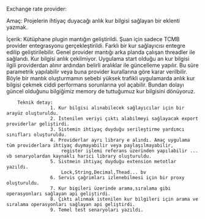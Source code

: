 

Exchange rate provider:

Amaç: Projelerin ihtiyaç duyacağı anlık kur bilgisi sağlayan bir eklenti yazmak.

İçerik: Kütüphane plugin mantığın geliştirildi. Şuan için sadece TCMB provider entegrasyonu gerçekleştirildi.
		Farklı  bir kur sağlayıcısı entegre edilip geliştirilebilir.
		Genel provider mantığı arka planda çalışan threadler ile sağlandı. Kur bilgisi anlık çekilmiyor. Uygulama start olduğu an kur bilgisi ilgili providerdan alınır ardından belirli aralıklar ile güncelleme yapılır.
		Bu süre parametrik yapılabilir veya buna provider kurallarına göre karar verilbilir.
		Böyle bir mantık oluşturmamın sebebi yüksek trafikli uygulamarda anlık kur bilgisi çekmek ciddi performans sorunlarına yol açabilir. Bundan dolayı güncel olduğunu bilgiğimiz memory de tuttuğumuz kur bilgisini dönüyoruz.
		
		Teknik detay:
					1. Kur bilgisi alınabilecek sağlayıcılar için bir arayüz oluşturuldu.
					2. İstenilen veriyi çıktı alabilmeyi sağlayacak export providerlar geliştirdi.
					3. Sistemin ihtiyaç duyduğu serileştirme yardımcı sınıfları oluşturuldu.
					4. Providerlar ayrı library e alındı. Amaç uygulama tüm providerlara ihtiyaç duymayabilir veya paylaşılmayabilir,
						register işlemi referans üzerinden yapılabilir ... vb senaryolardan kaynaklı harici library oluşturuldu.
					5. Sistmein ihtiyaç duyduğu extension metotlar yazıldı.
						Lock,String,Decimal,Thead... bv
					6. Servis çağrımları izlenebilmesi için bir proxy oluşturuldu.
					7. Kur bigileri üzerinde arama,sıralama gibi operasyonları sağlayan api geliştirdi.
					8. Çıktı alınmak istenilen kur bilgileri için arama ve sıralama operasyonları sağlayan api geliştirdi.
					9. Temel test senaryoları yazıldı.
					

					


 


